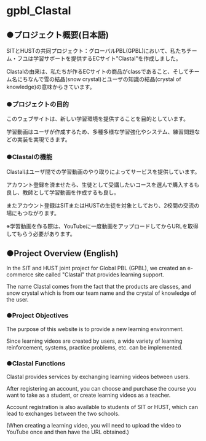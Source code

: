 # gpbl_Clastal
## ●プロジェクト概要(日本語)
SITとHUSTの共同プロジェクト：グローバルPBL(GPBL)において、私たちチーム・フユは学習サポートを提供するECサイト"Clastal"を作成しました。

Clastalの由来は、私たちが作るECサイトの商品がclassであること、そしてチーム名にちなんで雪の結晶(snow crystal)とユーザの知識の結晶(crystal of knowledge)の意味からきています。

### ●プロジェクトの目的
このウェブサイトは、新しい学習環境を提供することを目的としています。

学習動画はユーザが作成するため、多種多様な学習強化やシステム、練習問題などの実装を実現できます。

### ●Clastalの機能
Clastalはユーザ間での学習動画のやり取りによってサービスを提供しています。

アカウント登録を済ませたら、生徒として受講したいコースを選んで購入するも良し、教師として学習動画を作成するも良し。

またアカウント登録はSITまたはHUSTの生徒を対象としており、2校間の交流の場にもつながります。

※学習動画を作る際は、YouTubeに一度動画をアップロードしてからURLを取得してもらう必要があります。


## ●Project Overview (English)
In the SIT and HUST joint project for Global PBL (GPBL), we created an e-commerce site called "Clastal" that provides learning support.

The name Clastal comes from the fact that the products are classes, and snow crystal which is from our team name and the crystal of knowledge of the user.

### ●Project Objectives
The purpose of this website is to provide a new learning environment.

Since learning videos are created by users, a wide variety of learning reinforcement, systems, practice problems, etc. can be implemented.

### ●Clastal Functions
Clastal provides services by exchanging learning videos between users.

After registering an account, you can choose and purchase the course you want to take as a student, or create learning videos as a teacher.

Account registration is also available to students of SIT or HUST, which can lead to exchanges between the two schools.

(When creating a learning video, you will need to upload the video to YouTube once and then have the URL obtained.)

